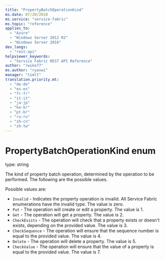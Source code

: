 ```yaml
---
title: "PropertyBatchOperationKind"
ms.date: 07/20/2018
ms.service: "service-fabric"
ms.topic: "reference"
applies_to: 
  - "Azure"
  - "Windows Server 2012 R2"
  - "Windows Server 2016"
dev_langs: 
  - "rest-api"
helpviewer_keywords: 
  - "Service Fabric REST API Reference"
author: "rwike77"
ms.author: "ryanwi"
manager: "timlt"
translation.priority.mt: 
  - "de-de"
  - "es-es"
  - "fr-fr"
  - "it-it"
  - "ja-jp"
  - "ko-kr"
  - "pt-br"
  - "ru-ru"
  - "zh-cn"
  - "zh-tw"
---
```

# PropertyBatchOperationKind enum

type: string

The kind of property batch operation, determined by the operation to be performed. The following are the possible values.

Possible values are: 

  - `Invalid` - Indicates the property operation is invalid. All Service Fabric enumerations have the invalid type. The value is zero.
  - `Put` - The operation will create or edit a property. The value is 1.
  - `Get` - The operation will get a property. The value is 2.
  - `CheckExists` - The operation will check that a property exists or doesn't exists, depending on the provided value. The value is 3.
  - `CheckSequence` - The operation will ensure that the sequence number is equal to the provided value. The value is 4.
  - `Delete` - The operation will delete a property. The value is 5.
  - `CheckValue` - The operation will ensure that the value of a property is equal to the provided value. The value is 7.

